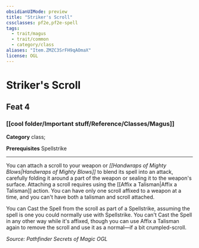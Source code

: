 ```yaml
---
obsidianUIMode: preview
title: "Striker's Scroll"
cssclasses: pf2e,pf2e-spell
tags:
  - trait/magus
  - trait/common
  - category/class
aliases: "Item.ZMZC3SrFH9qAOmaX"
license: OGL
---
```

# Striker's Scroll
## Feat 4
### [[cool folder/Important stuff/Reference/Classes/Magus]]

**Category** class; 



**Prerequisites** Spellstrike
* * *
You can attach a scroll to your weapon or _[[Handwraps of Mighty Blows|Handwraps of Mighty Blows]]_ to blend its spell into an attack, carefully folding it around a part of the weapon or sealing it to the weapon's surface. Attaching a scroll requires using the [[Affix a Talisman|Affix a Talisman]] action. You can have only one scroll affixed to a weapon at a time, and you can't have both a talisman and scroll attached.

You can Cast the Spell from the scroll as part of a Spellstrike, assuming the spell is one you could normally use with Spellstrike. You can't Cast the Spell in any other way while it's affixed, though you can use Affix a Talisman again to remove the scroll and use it as a normal—if a bit crumpled-scroll.

*Source: Pathfinder Secrets of Magic*
*OGL*